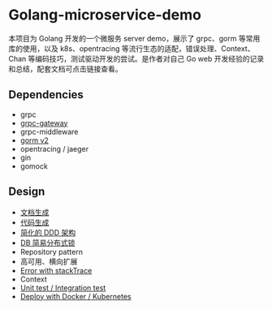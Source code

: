 # Golang-microservice-demo

本项目为 Golang 开发的一个微服务 server demo，展示了 grpc、gorm 等常用库的使用，以及 k8s、opentracing 等流行生态的适配，错误处理、Context、Chan 等编码技巧，测试驱动开发的尝试。是作者对自己 Go web
 开发经验的记录和总结，配套文档可点击链接查看。

## Dependencies

- grpc
- [grpc-gateway](./sections/grpc-gateway.md)
- grpc-middleware
- [gorm v2](./sections/gorm.md)
- opentracing / jaeger
- gin
- gomock

## Design

- [文档生成](./sections/grpc-gateway.md#生成文档)
- [代码生成](./sections/go-ast.md)
- [简化的 DDD 架构](./sections/ddd-lite.md)
- [DB 简易分布式锁](./sections/db-lock.md)
- Repository pattern
- 高可用、横向扩展
- [Error with stackTrace](./sections/error-handle.md)
- Context
- [Unit test / Integration test](./sections/go-test.md)
- [Deploy with Docker / Kubernetes](./sections/deploy.md)

